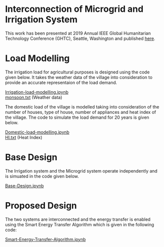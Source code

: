 # Interconnection of Microgrid and Irrigation System

This work has been presented at 2019 Annual IEEE Global Humanitarian Technology Conference (GHTC), Seattle,
Washington and published [here](https://ieeexplore.ieee.org/abstract/document/9033013).

# Load Modelling

The irrigation load for agricultural purposes is designed using the code given below. It takes the weather data of the village into consideration
to provide an accurate representaion of the load demand. 

[Irrigation-load-modelling.ipynb](https://github.com/marjerie/Interconnection-of-Microgrid-and-Irrigation-System/blob/master/Irrigation-load-modelling.ipynb) <br>
[monsoon.txt](https://github.com/marjerie/Interconnection-of-Microgrid-and-Irrigation-System/blob/master/monsoon.txt) (Weather data)

The domestic load of the village is modelled taking into consideration of the number of houses, type of house, number of appliances and heat index of the 
village. The code to simulate the load demand for 20 years is given below.

[Domestic-load-modelling.ipynb](https://github.com/marjerie/Interconnection-of-Microgrid-and-Irrigation-System/blob/master/Domestic-load-modelling.ipynb) <br>
[HI.txt](https://github.com/marjerie/Interconnection-of-Microgrid-and-Irrigation-System/blob/master/HI.txt) (Heat Index)

# Base Design

The Irrigation system and the Microgrid system operate independently and is simuated in the code given below.

[Base-Design.ipynb](https://github.com/marjerie/Interconnection-of-Microgrid-and-Irrigation-System/blob/master/Base-Design.ipynb)

# Proposed Design

The two systems are interconnected and the energy transfer is enabled using the Smart Energy Transfer Algorithm which is given in the following code:

[Smart-Energy-Transfer-Algorithm.ipynb](https://github.com/marjerie/Interconnection-of-Microgrid-and-Irrigation-System/blob/master/Smart-Energy-Transfer-Algorithm.ipynb)
